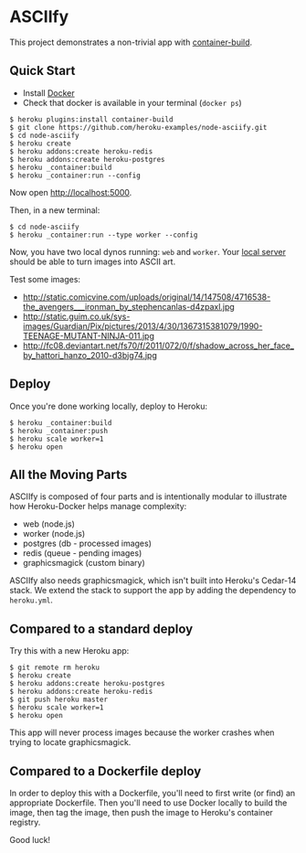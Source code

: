 # ASCIIfy

This project demonstrates a non-trivial app with
[container-build](https://devcenter.heroku.com/articles/build-and-run-heroku-apps-locally-with-docker?preview=1).

## Quick Start

- Install [Docker](https://www.docker.com/)
- Check that docker is available in your terminal (`docker ps`)

```
$ heroku plugins:install container-build
$ git clone https://github.com/heroku-examples/node-asciify.git
$ cd node-asciify
$ heroku create
$ heroku addons:create heroku-redis
$ heroku addons:create heroku-postgres
$ heroku _container:build
$ heroku _container:run --config
```

Now open [http://localhost:5000](http://localhost:5000).

Then, in a new terminal:

```
$ cd node-asciify
$ heroku _container:run --type worker --config
```

Now, you have two local dynos running: `web` and `worker`.
Your [local server](http://localhost:5000) should be able to turn images into ASCII art.

Test some images:

- http://static.comicvine.com/uploads/original/14/147508/4716538-the_avengers___ironman_by_stephencanlas-d4zpaxl.jpg
- http://static.guim.co.uk/sys-images/Guardian/Pix/pictures/2013/4/30/1367315381079/1990-TEENAGE-MUTANT-NINJA-011.jpg
- http://fc08.deviantart.net/fs70/f/2011/072/0/f/shadow_across_her_face_by_hattori_hanzo_2010-d3bjg74.jpg

## Deploy

Once you're done working locally, deploy to Heroku:

```
$ heroku _container:build
$ heroku _container:push
$ heroku scale worker=1
$ heroku open
```

## All the Moving Parts

ASCIIfy is composed of four parts and is intentionally modular to
illustrate how Heroku-Docker helps manage complexity:

- web (node.js)
- worker (node.js)
- postgres (db - processed images)
- redis (queue - pending images)
- graphicsmagick (custom binary)

ASCIIfy also needs graphicsmagick, which isn't built into Heroku's Cedar-14 stack.
We extend the stack to support the app by adding the dependency to `heroku.yml`.

## Compared to a standard deploy

Try this with a new Heroku app:

```
$ git remote rm heroku
$ heroku create
$ heroku addons:create heroku-postgres
$ heroku addons:create heroku-redis
$ git push heroku master
$ heroku scale worker=1
$ heroku open
```

This app will never process images because the worker crashes when trying to locate graphicsmagick.

## Compared to a Dockerfile deploy

In order to deploy this with a Dockerfile,
you'll need to first write (or find) an appropriate Dockerfile.
Then you'll need to use Docker locally to build the image,
then tag the image,
then push the image to Heroku's container registry.

Good luck!
